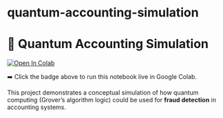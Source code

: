 # quantum-accounting-simulation
# 💼 Quantum Accounting Simulation

[![Open In Colab](https://colab.research.google.com/assets/colab-badge.svg)](https://colab.research.google.com/github/hajra2003/quantum-accounting-simulation/blob/main/Quantum_Accounting_Simulation.ipynb)

➡️ Click the badge above to run this notebook live in Google Colab.

This project demonstrates a conceptual simulation of how quantum computing (Grover’s algorithm logic) could be used for **fraud detection** in accounting systems.
